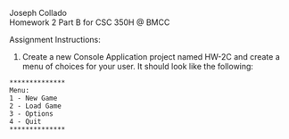 Joseph Collado<br>
Homework 2 Part B for CSC 350H @ BMCC

Assignment Instructions:
  1. Create a new Console Application project named HW-2C and create a menu of choices for your user. It should look like the following:

    **************
    Menu:
    1 - New Game
    2 - Load Game
    3 - Options
    4 - Quit
    **************
